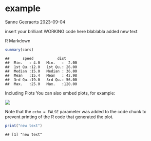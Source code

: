 example
================
Sanne Geeraerts
2023-09-04

insert your brilliant WORKING code here blablabla added new text

R Markdown

``` r
summary(cars)
```

    ##      speed           dist       
    ##  Min.   : 4.0   Min.   :  2.00  
    ##  1st Qu.:12.0   1st Qu.: 26.00  
    ##  Median :15.0   Median : 36.00  
    ##  Mean   :15.4   Mean   : 42.98  
    ##  3rd Qu.:19.0   3rd Qu.: 56.00  
    ##  Max.   :25.0   Max.   :120.00

Including Plots You can also embed plots, for example:

![](example_files/figure-gfm/r%20pressure-1.png)<!-- -->

Note that the `echo = FALSE` parameter was added to the code chunk to
prevent printing of the R code that generated the plot.

``` r
print("new text")
```

    ## [1] "new text"
